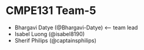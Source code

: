 # CMPE131 Team-5
- Bhargavi Datye (@Bhargavi-Datye) <-- team lead
- Isabel Luong (@isabel8190)
- Sherif Philips (@captainsphilips)
